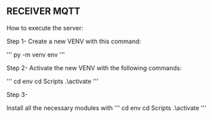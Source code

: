 ## RECEIVER MQTT

How to execute the server:

Step 1-
Create a new VENV with this command:

'''
py -m venv env
'''

Step 2-
Activate the new VENV with the following commands:

'''
cd env
cd Scripts
.\activate
'''

Step 3-

Install all the necessary modules with 
'''
cd env
cd Scripts
.\activate
'''
